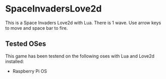 # SpaceInvadersLove2d

This is a Space Invaders Love2d with Lua. There is 1 wave. Use arrow keys to move and space bar to fire.


## Tested OSes

This game has been testend on the following oses with Lua and Love2d installed:
- Raspberry Pi OS

